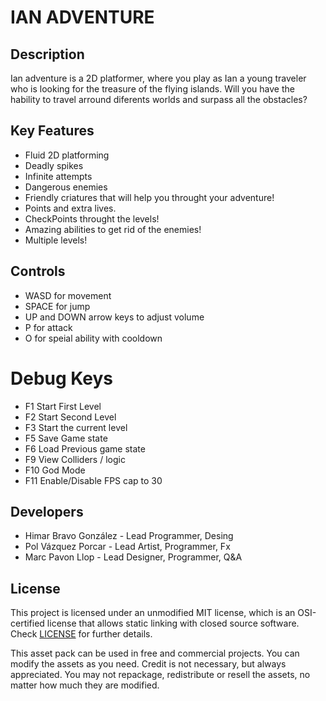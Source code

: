 # IAN ADVENTURE

## Description

Ian adventure is a 2D platformer, where you play as Ian a young traveler who is looking for the treasure of the flying islands. Will you have the hability to travel arround diferents worlds and surpass all the obstacles?

## Key Features

 - Fluid 2D platforming
 - Deadly spikes
 - Infinite attempts
 - Dangerous enemies
 - Friendly criatures that will help you throught your adventure!
 - Points and extra lives.
 - CheckPoints throught the levels!
 - Amazing abilities to get rid of the enemies!
 - Multiple levels!
 
## Controls

 - WASD for movement
 - SPACE for jump
 - UP and DOWN arrow keys to adjust volume
 - P for attack
 - O for speial ability with cooldown
 
 # Debug Keys
 
 - F1 Start First Level
 - F2 Start Second Level
 - F3 Start the current level
 - F5 Save Game state
 - F6 Load Previous game state
 - F9 View Colliders / logic
 - F10 God Mode
 - F11 Enable/Disable FPS cap to 30
## Developers

 - Himar Bravo González - Lead Programmer, Desing
 - Pol Vázquez Porcar - Lead Artist, Programmer, Fx
 - Marc Pavon Llop - Lead Designer, Programmer, Q&A


## License

This project is licensed under an unmodified MIT license, which is an OSI-certified license that allows static linking with closed source software. Check [LICENSE](LICENSE) for further details.

This asset pack can be used in free and commercial projects. You can modify the assets as you need. Credit is not necessary, but always appreciated.  You may not repackage, redistribute or resell the assets, no matter how much they are modified.
